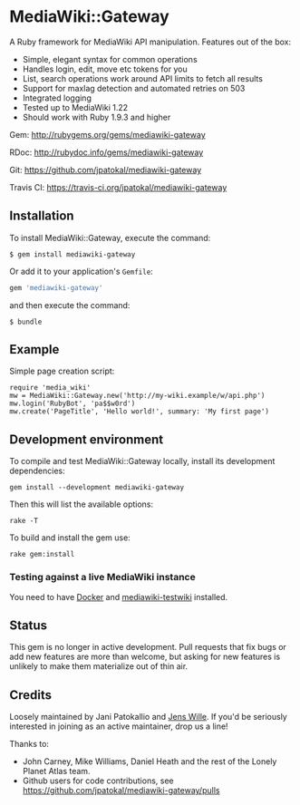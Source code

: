 # MediaWiki::Gateway

A Ruby framework for MediaWiki API manipulation.  Features out of the box:

* Simple, elegant syntax for common operations
* Handles login, edit, move etc tokens for you
* List, search operations work around API limits to fetch all results
* Support for maxlag detection and automated retries on 503
* Integrated logging
* Tested up to MediaWiki 1.22
* Should work with Ruby 1.9.3 and higher

Gem:  http://rubygems.org/gems/mediawiki-gateway

RDoc: http://rubydoc.info/gems/mediawiki-gateway

Git:  https://github.com/jpatokal/mediawiki-gateway

Travis CI: https://travis-ci.org/jpatokal/mediawiki-gateway

## Installation

To install MediaWiki::Gateway, execute the command:

```shell
$ gem install mediawiki-gateway
```

Or add it to your application's `Gemfile`:

```ruby
gem 'mediawiki-gateway'
```

and then execute the command:

```shell
$ bundle
```

## Example

Simple page creation script:

    require 'media_wiki'
    mw = MediaWiki::Gateway.new('http://my-wiki.example/w/api.php')
    mw.login('RubyBot', 'pa$$w0rd')
    mw.create('PageTitle', 'Hello world!', summary: 'My first page')

## Development environment

To compile and test MediaWiki::Gateway locally, install its development dependencies:

    gem install --development mediawiki-gateway

Then this will list the available options:

    rake -T

To build and install the gem use:

    rake gem:install

### Testing against a live MediaWiki instance

You need to have [Docker](https://docker.com) and [mediawiki-testwiki](https://rubygems.org/gems/mediawiki-testwiki) installed.

## Status

This gem is no longer in active development.  Pull requests that fix bugs or add new features are more than welcome, but asking for new features is unlikely to make them materialize out of thin air.

## Credits

Loosely maintained by Jani Patokallio and [Jens Wille](https://github.com/blackwinter).  If you'd be seriously interested in joining as an active maintainer, drop us a line!

Thanks to:

* John Carney, Mike Williams, Daniel Heath and the rest of the Lonely Planet Atlas team.
* Github users for code contributions, see https://github.com/jpatokal/mediawiki-gateway/pulls

